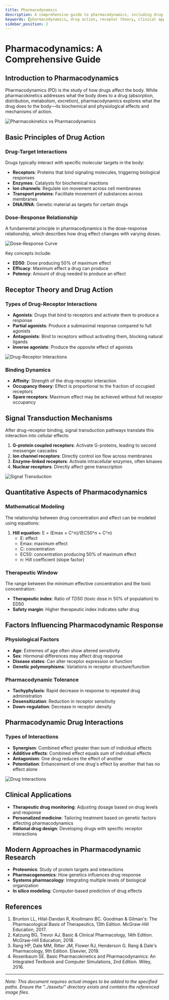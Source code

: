 ```yaml
---
title: Pharmacodynamics
description: A comprehensive guide to pharmacodynamics, including drug action, receptor theory, and clinical applications.
keywords: [pharmacodynamics, drug action, receptor theory, clinical applications]
sidebar_position: 2
---
```


# Pharmacodynamics: A Comprehensive Guide

## Introduction to Pharmacodynamics

Pharmacodynamics (PD) is the study of how drugs affect the body. While pharmacokinetics addresses what the body does to a drug (absorption, distribution, metabolism, excretion), pharmacodynamics explores what the drug does to the body—its biochemical and physiological effects and mechanisms of action.

![Pharmacokinetics vs Pharmacodynamics](https://www.google.com/imgres?q=pk-pd-comparison.png&imgurl=https%3A%2F%2Fwww.researchgate.net%2Fpublication%2F11776107%2Ffigure%2Ffig1%2FAS%3A601755247181849%401520481039779%2FBasic-concept-of-the-PK-PD-pharmacokinetic-pharmacodynamic-approach-Based-on-time.png&imgrefurl=https%3A%2F%2Fwww.researchgate.net%2Ffigure%2FBasic-concept-of-the-PK-PD-pharmacokinetic-pharmacodynamic-approach-Based-on-time_fig1_11776107&docid=P4xDPVeHn5i1rM&tbnid=C_VdXrIsoLRFMM&vet=12ahUKEwjFpIWbweyMAxXSKxAIHWldFbgQM3oECBIQAA..i&w=237&h=158&hcb=2&ved=2ahUKEwjFpIWbweyMAxXSKxAIHWldFbgQM3oECBIQAA)

## Basic Principles of Drug Action

### Drug-Target Interactions

Drugs typically interact with specific molecular targets in the body:

- **Receptors**: Proteins that bind signaling molecules, triggering biological responses
- **Enzymes**: Catalysts for biochemical reactions
- **Ion channels**: Regulate ion movement across cell membranes
- **Transport proteins**: Facilitate movement of substances across membranes
- **DNA/RNA**: Genetic material as targets for certain drugs

### Dose-Response Relationship

A fundamental principle in pharmacodynamics is the dose-response relationship, which describes how drug effect changes with varying doses.

![Dose-Response Curve](https://www.google.com/imgres?q=dose-response-curve.png&imgurl=https%3A%2F%2Fupload.wikimedia.org%2Fwikiversity%2Fen%2F4%2F4f%2FDose_response_curve.png&imgrefurl=https%3A%2F%2Fen.wikiversity.org%2Fwiki%2FFile%3ADose_response_curve.png&docid=hfCPi5hauesqyM&tbnid=BQ30ZD90RkiJVM&vet=12ahUKEwjx15atweyMAxWcExAIHWR6CR0QM3oECBkQAA..i&w=586&h=514&hcb=2&ved=2ahUKEwjx15atweyMAxWcExAIHWR6CR0QM3oECBkQAA)

Key concepts include:
- **ED50**: Dose producing 50% of maximum effect
- **Efficacy**: Maximum effect a drug can produce
- **Potency**: Amount of drug needed to produce an effect

## Receptor Theory and Drug Action

### Types of Drug-Receptor Interactions

- **Agonists**: Drugs that bind to receptors and activate them to produce a response
- **Partial agonists**: Produce a submaximal response compared to full agonists
- **Antagonists**: Bind to receptors without activating them, blocking natural ligands
- **Inverse agonists**: Produce the opposite effect of agonists

![Drug-Receptor Interactions](https://www.google.com/imgres?q=receptor-interactions.png&imgurl=https%3A%2F%2Fupload.wikimedia.org%2Fwikipedia%2Fcommons%2F1%2F13%2FLigand-receptor_interaction.png&imgrefurl=https%3A%2F%2Fcommons.wikimedia.org%2Fwiki%2FFile%3ALigand-receptor_interaction.png&docid=RoyEOHIyKNmZXM&tbnid=ZEgNOwnRzUWs5M&vet=12ahUKEwiU1fO6weyMAxVAUlUIHah_PUYQM3oECBgQAA..i&w=2756&h=1200&hcb=2&ved=2ahUKEwiU1fO6weyMAxVAUlUIHah_PUYQM3oECBgQAA)

### Binding Dynamics

- **Affinity**: Strength of the drug-receptor interaction
- **Occupancy theory**: Effect is proportional to the fraction of occupied receptors
- **Spare receptors**: Maximum effect may be achieved without full receptor occupancy

## Signal Transduction Mechanisms

After drug-receptor binding, signal transduction pathways translate this interaction into cellular effects:

1. **G-protein coupled receptors**: Activate G-proteins, leading to second messenger cascades
2. **Ion channel receptors**: Directly control ion flow across membranes
3. **Enzyme-linked receptors**: Activate intracellular enzymes, often kinases
4. **Nuclear receptors**: Directly affect gene transcription

![Signal Transduction](https://www.google.com/imgres?q=signal-transduction.png&imgurl=https%3A%2F%2Fupload.wikimedia.org%2Fwikipedia%2Fcommons%2Fthumb%2Ff%2Ffb%2FSignal_transduction_pathways.png%2F1200px-Signal_transduction_pathways.png&imgrefurl=https%3A%2F%2Fen.wikipedia.org%2Fwiki%2FFile%3ASignal_transduction_pathways.png&docid=j2Hw8UT26M7SqM&tbnid=ZlbsIbvfbkZe7M&vet=12ahUKEwiz4ovIweyMAxXQHXcKHdk5LnQQM3oECBYQAA..i&w=1200&h=881&hcb=2&itg=1&ved=2ahUKEwiz4ovIweyMAxXQHXcKHdk5LnQQM3oECBYQAA)

## Quantitative Aspects of Pharmacodynamics

### Mathematical Modeling

The relationship between drug concentration and effect can be modeled using equations:

1. **Hill equation**: E = (Emax × C^n)/(EC50^n + C^n)
    - E: effect
    - Emax: maximum effect
    - C: concentration
    - EC50: concentration producing 50% of maximum effect
    - n: Hill coefficient (slope factor)

### Therapeutic Window

The range between the minimum effective concentration and the toxic concentration:

- **Therapeutic index**: Ratio of TD50 (toxic dose in 50% of population) to ED50
- **Safety margin**: Higher therapeutic index indicates safer drug

## Factors Influencing Pharmacodynamic Response

### Physiological Factors

- **Age**: Extremes of age often show altered sensitivity
- **Sex**: Hormonal differences may affect drug response
- **Disease states**: Can alter receptor expression or function
- **Genetic polymorphisms**: Variations in receptor structure/function

### Pharmacodynamic Tolerance

- **Tachyphylaxis**: Rapid decrease in response to repeated drug administration
- **Desensitization**: Reduction in receptor sensitivity
- **Down-regulation**: Decrease in receptor density

## Pharmacodynamic Drug Interactions

### Types of Interactions

- **Synergism**: Combined effect greater than sum of individual effects
- **Additive effects**: Combined effect equals sum of individual effects
- **Antagonism**: One drug reduces the effect of another
- **Potentiation**: Enhancement of one drug's effect by another that has no effect alone

![Drug Interactions](https://www.google.com/url?sa=i&url=https%3A%2F%2Fwww.wellmark.com%2Fblue%2Fhealthy-living%2Fwhat-you-need-to-know-about-drug-interactions&psig=AOvVaw0XqTQ21-MOn2VBAhj2yVh1&ust=1745441296221000&source=images&cd=vfe&opi=89978449&ved=0CBQQjRxqFwoTCPj2kdrB7IwDFQAAAAAdAAAAABAJ)

## Clinical Applications

- **Therapeutic drug monitoring**: Adjusting dosage based on drug levels and response
- **Personalized medicine**: Tailoring treatment based on genetic factors affecting pharmacodynamics
- **Rational drug design**: Developing drugs with specific receptor interactions

## Modern Approaches in Pharmacodynamic Research

- **Proteomics**: Study of protein targets and interactions
- **Pharmacogenomics**: How genetics influences drug response
- **Systems pharmacology**: Integrating multiple levels of biological organization
- **In silico modeling**: Computer-based prediction of drug effects

## References

1. Brunton LL, Hilal-Dandan R, Knollmann BC. Goodman & Gilman's: The Pharmacological Basis of Therapeutics, 13th Edition. McGraw-Hill Education, 2017.
2. Katzung BG, Trevor AJ. Basic & Clinical Pharmacology, 14th Edition. McGraw-Hill Education, 2018.
3. Rang HP, Dale MM, Ritter JM, Flower RJ, Henderson G. Rang & Dale's Pharmacology, 9th Edition. Elsevier, 2019.
4. Rosenbaum SE. Basic Pharmacokinetics and Pharmacodynamics: An Integrated Textbook and Computer Simulations, 2nd Edition. Wiley, 2016.

---

*Note: This document requires actual images to be added to the specified paths. Ensure the "../assets/" directory exists and contains the referenced image files.*